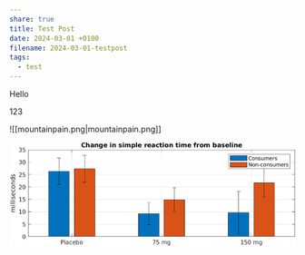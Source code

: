 ```yaml
---
share: true
title: Test Post
date: 2024-03-01 +0100
filename: 2024-03-01-testpost
tags:
  - test
---
```


Hello


123

![[mountainpain.png|mountainpain.png]]


![mountainpain](images/obsidian/Bild1.png)